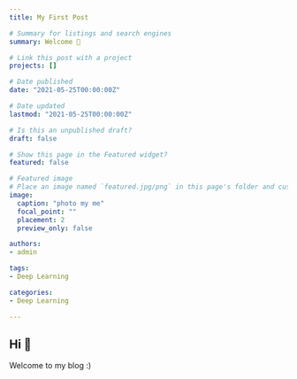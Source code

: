 ```yaml
---
title: My First Post

# Summary for listings and search engines
summary: Welcome 👋

# Link this post with a project
projects: []

# Date published
date: "2021-05-25T00:00:00Z"

# Date updated
lastmod: "2021-05-25T00:00:00Z"

# Is this an unpublished draft?
draft: false

# Show this page in the Featured widget?
featured: false

# Featured image
# Place an image named `featured.jpg/png` in this page's folder and customize its options here.
image:
  caption: "photo my me"
  focal_point: ""
  placement: 2
  preview_only: false

authors:
- admin

tags:
- Deep Learning

categories:
- Deep Learning

---
```


## Hi 👋

Welcome to my blog :)
